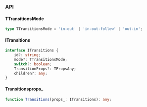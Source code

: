 

### API

#### TTransitionsMode

```ts
type TTransitionsMode = 'in-out' | 'in-out-follow' | 'out-in';
```

#### ITransitions

```ts
interface ITransitions {
    id?: string;
    mode?: TTransitionsMode;
    switch?: boolean;
    TransitionProps?: TPropsAny;
    children?: any;
}
```

#### Transitionsprops_

```ts
function Transitions(props_: ITransitions): any;
```

